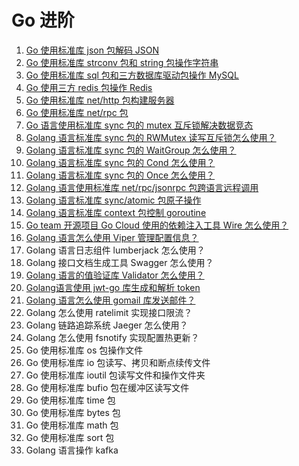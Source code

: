 # Go 进阶
1. [Go 使用标准库 json 包解码 JSON](https://mp.weixin.qq.com/s/OyPlXss8L6zSb0HGIydbrw)
2. [Go 使用标准库 strconv 包和 string 包操作字符串](https://mp.weixin.qq.com/s/ZULa_S-jSOMHS0-SiFqz4A)
3. [Go 使用标准库 sql 包和三方数据库驱动包操作 MySQL](https://mp.weixin.qq.com/s/JEWaU7DTkNllxK28BKvFUA)
4. [Go 使用三方 redis 包操作 Redis](https://mp.weixin.qq.com/s/7WtGQ2czx22GsCABZPGcHw)
5. [Go 使用标准库 net/http 包构建服务器](https://mp.weixin.qq.com/s/gsv3zW0HQaGMSxH9CtjiFA)
6. [Go 使用标准库 net/rpc 包](https://mp.weixin.qq.com/s/IospmGnkC-y9ddJx_9JGzg)
7. [Go 语言使用标准库 sync 包的 mutex 互斥锁解决数据竞态](https://mp.weixin.qq.com/s/7JsdpF7sevArgh2SHS6cyg)
8. [Golang 语言标准库 sync 包的 RWMutex 读写互斥锁怎么使用？](https://mp.weixin.qq.com/s/PGAtjh2gGmawfBB7Rgr0OA)
9. [Golang 语言标准库 sync 包的 WaitGroup 怎么使用？](https://mp.weixin.qq.com/s/6A9Lx99qkVx_sX_gIQxLYw)
10. [Golang 语言标准库 sync 包的 Cond 怎么使用？](https://mp.weixin.qq.com/s/OcLrO-oINk2j2w9sEJvkPw)
11. [Golang 语言标准库 sync 包的 Once 怎么使用？](https://mp.weixin.qq.com/s/gOvi0KuimvXvHQ8Iy-hZlA)
12. [Golang 语言使用标准库 net/rpc/jsonrpc 包跨语言远程调用](https://mp.weixin.qq.com/s/Zhg5FBgB6XPC37kA0GcgKg)
13. [Golang 语言标准库 sync/atomic 包原子操作](https://mp.weixin.qq.com/s/RkvCsRJQFnBhR7D_Tkh1oQ)
14. [Golang 语言标准库 context 包控制 goroutine](https://mp.weixin.qq.com/s/ynj97tpP32vJ4AeHEQHtJQ)
15. [Go team 开源项目 Go Cloud 使用的依赖注入工具 Wire 怎么使用？](https://mp.weixin.qq.com/s/7B71pL7vH1PcmY00VbfG_g)
16. [Golang 语言怎么使用 Viper 管理配置信息？](https://mp.weixin.qq.com/s/zLFnhk4kJ1sefXTpThnlHQ)
17. Golang 语言日志组件 lumberjack 怎么使用？
18. Golang 接口文档生成工具 Swagger 怎么使用？
19. [Golang 语言的值验证库 Validator 怎么使用？](https://mp.weixin.qq.com/s/uaVDytWj2gLEokiVDlwoEg)
20. [Golang语言使用 jwt-go 库生成和解析 token](https://mp.weixin.qq.com/s/SLuQ6oIaA4tEm7nbdbvDPg)
21. [Golang 语言怎么使用 gomail 库发送邮件？](https://mp.weixin.qq.com/s/is2PnBNwjgrk_p-2hxNAzw)
22. Golang 怎么使用 ratelimit 实现接口限流？
23. Golang 链路追踪系统 Jaeger 怎么使用？
24. Golang 怎么使用 fsnotify 实现配置热更新？
25. Go 使用标准库 os 包操作文件
26. Go 使用标准库 io 包读写、拷贝和断点续传文件
27. Go 使用标准库 ioutil 包读写文件和操作文件夹
28. Go 使用标准库 bufio 包在缓冲区读写文件
29. Go 使用标准库 time 包
30. Go 使用标准库 bytes 包
31. Go 使用标准库 math 包
32. Go 使用标准库 sort 包
33. Golang 语言操作 kafka